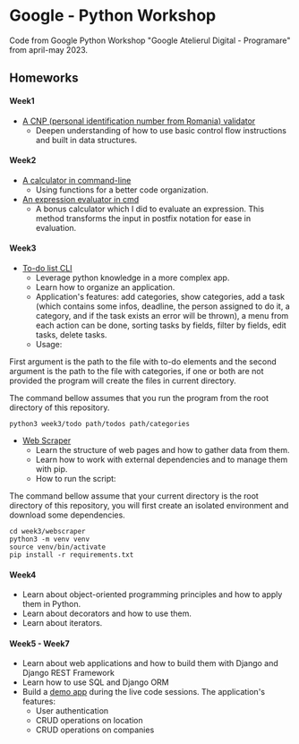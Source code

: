 # Google - Python Workshop

Code from Google Python Workshop "Google Atelierul Digital - Programare" from
april-may 2023.

## Homeworks

#### Week1

- [A CNP (personal identification number from Romania) validator](week1/homework1/cnp_validator.py)
    * Deepen understanding of how to use basic control flow instructions and
      built in data structures.

#### Week2

- [A calculator in command-line](week2/homework1/basic_calculator.py)
    * Using functions for a better code organization.
- [An expression evaluator in cmd](week2/homework1/expression_evaluator.py)
    * A bonus calculator which I did to evaluate an expression. This method
      transforms the input in postfix notation for ease in evaluation.

#### Week3

- [To-do list CLI](week3/todo)
    * Leverage python knowledge in a more complex app.
    * Learn how to organize an application.
    * Application's features: add categories, show categories, add a task (which
      contains some infos, deadline, the person assigned to do it, a category, and
      if the task exists an error will be thrown), a menu from each action can be done,
      sorting tasks by fields, filter by fields, edit tasks, delete tasks.
    * Usage:

First argument is the path to the file with to-do elements and the second
argument is the path to the file with categories, if one or both are not
provided the program will create the files in current directory.

The command bellow assumes that you run the program from the root directory of
this repository.

```shell
python3 week3/todo path/todos path/categories
```

- [Web Scraper](week3/webscraper)
    * Learn the structure of web pages and how to gather data from them.
    * Learn how to work with external dependencies and to manage them with pip.
    * How to run the script:

The command bellow assume that your current directory is the root directory of
this repository, you will first create an isolated environment and download
some dependencies.

```shell
cd week3/webscraper
python3 -m venv venv
source venv/bin/activate
pip install -r requirements.txt
```

#### Week4

- Learn about object-oriented programming principles and how to apply them in
  Python.
- Learn about decorators and how to use them.
- Learn about iterators.

#### Week5 - Week7

- Learn about web applications and how to build them with Django and Django
  REST Framework
- Learn how to use SQL and Django ORM
- Build a [demo app](web_app) during the live code sessions. The application's features:
    * User authentication
    * CRUD operations on location
    * CRUD operations on companies

